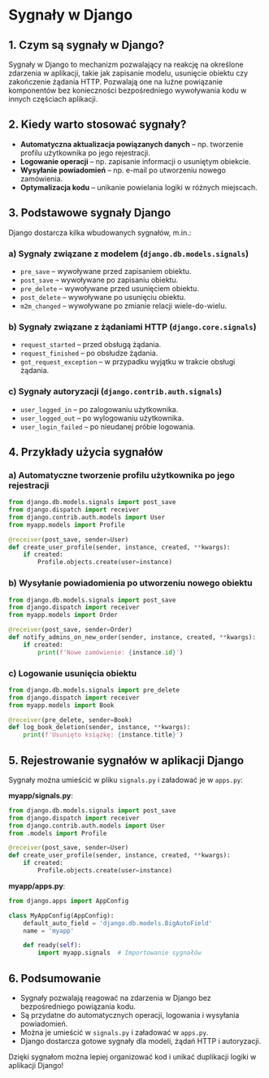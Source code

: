 # Sygnały w Django

## 1. Czym są sygnały w Django?
Sygnały w Django to mechanizm pozwalający na reakcję na określone zdarzenia w aplikacji, takie jak zapisanie modelu, usunięcie obiektu czy zakończenie żądania HTTP. Pozwalają one na luźne powiązanie komponentów bez konieczności bezpośredniego wywoływania kodu w innych częściach aplikacji.

## 2. Kiedy warto stosować sygnały?
- **Automatyczna aktualizacja powiązanych danych** – np. tworzenie profilu użytkownika po jego rejestracji.
- **Logowanie operacji** – np. zapisanie informacji o usuniętym obiekcie.
- **Wysyłanie powiadomień** – np. e-mail po utworzeniu nowego zamówienia.
- **Optymalizacja kodu** – unikanie powielania logiki w różnych miejscach.

## 3. Podstawowe sygnały Django
Django dostarcza kilka wbudowanych sygnałów, m.in.:

### a) Sygnały związane z modelem (`django.db.models.signals`)
- `pre_save` – wywoływane przed zapisaniem obiektu.
- `post_save` – wywoływane po zapisaniu obiektu.
- `pre_delete` – wywoływane przed usunięciem obiektu.
- `post_delete` – wywoływane po usunięciu obiektu.
- `m2m_changed` – wywoływane po zmianie relacji wiele-do-wielu.

### b) Sygnały związane z żądaniami HTTP (`django.core.signals`)
- `request_started` – przed obsługą żądania.
- `request_finished` – po obsłudze żądania.
- `got_request_exception` – w przypadku wyjątku w trakcie obsługi żądania.

### c) Sygnały autoryzacji (`django.contrib.auth.signals`)
- `user_logged_in` – po zalogowaniu użytkownika.
- `user_logged_out` – po wylogowaniu użytkownika.
- `user_login_failed` – po nieudanej próbie logowania.

## 4. Przykłady użycia sygnałów

### a) Automatyczne tworzenie profilu użytkownika po jego rejestracji

```python
from django.db.models.signals import post_save
from django.dispatch import receiver
from django.contrib.auth.models import User
from myapp.models import Profile

@receiver(post_save, sender=User)
def create_user_profile(sender, instance, created, **kwargs):
    if created:
        Profile.objects.create(user=instance)
```

### b) Wysyłanie powiadomienia po utworzeniu nowego obiektu

```python
from django.db.models.signals import post_save
from django.dispatch import receiver
from myapp.models import Order

@receiver(post_save, sender=Order)
def notify_admins_on_new_order(sender, instance, created, **kwargs):
    if created:
        print(f'Nowe zamówienie: {instance.id}')
```

### c) Logowanie usunięcia obiektu

```python
from django.db.models.signals import pre_delete
from django.dispatch import receiver
from myapp.models import Book

@receiver(pre_delete, sender=Book)
def log_book_deletion(sender, instance, **kwargs):
    print(f'Usunięto książkę: {instance.title}')
```

## 5. Rejestrowanie sygnałów w aplikacji Django
Sygnały można umieścić w pliku `signals.py` i załadować je w `apps.py`:

**myapp/signals.py**:
```python
from django.db.models.signals import post_save
from django.dispatch import receiver
from django.contrib.auth.models import User
from .models import Profile

@receiver(post_save, sender=User)
def create_user_profile(sender, instance, created, **kwargs):
    if created:
        Profile.objects.create(user=instance)
```

**myapp/apps.py**:
```python
from django.apps import AppConfig

class MyAppConfig(AppConfig):
    default_auto_field = 'django.db.models.BigAutoField'
    name = 'myapp'

    def ready(self):
        import myapp.signals  # Importowanie sygnałów
```

## 6. Podsumowanie
- Sygnały pozwalają reagować na zdarzenia w Django bez bezpośredniego powiązania kodu.
- Są przydatne do automatycznych operacji, logowania i wysyłania powiadomień.
- Można je umieścić w `signals.py` i załadować w `apps.py`.
- Django dostarcza gotowe sygnały dla modeli, żądań HTTP i autoryzacji.

Dzięki sygnałom można lepiej organizować kod i unikać duplikacji logiki w aplikacji Django!

